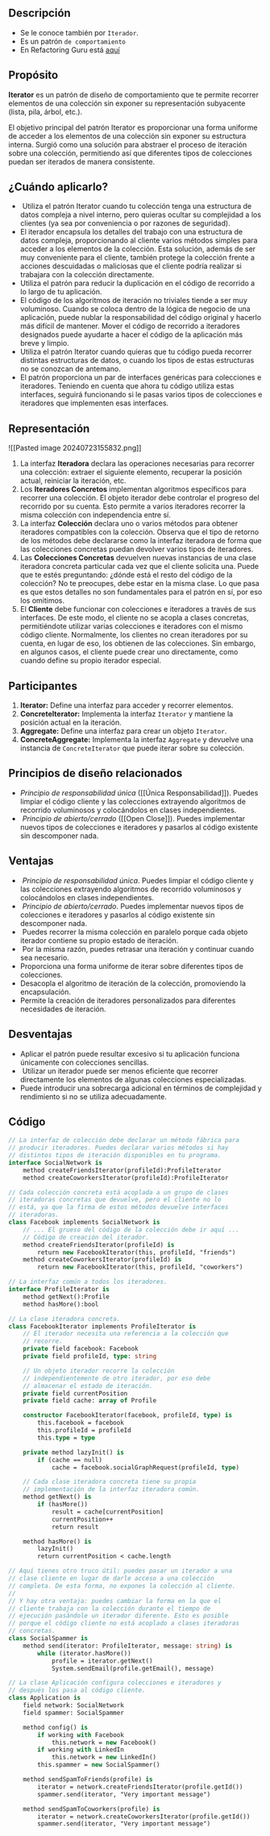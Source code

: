 ## Descripción
- Se le conoce también por `Iterador`.
- Es un patrón `de comportamiento`
- En Refactoring Guru está [aquí](./RefactoringGuru/Iterator.mhtml)

## Propósito

**Iterator** es un patrón de diseño de comportamiento que te permite recorrer elementos de una colección sin exponer su representación subyacente (lista, pila, árbol, etc.).

El objetivo principal del patrón Iterator es proporcionar una forma uniforme de acceder a los elementos de una colección sin exponer su estructura interna. Surgió como una solución para abstraer el proceso de iteración sobre una colección, permitiendo así que diferentes tipos de colecciones puedan ser iterados de manera consistente.
## ¿Cuándo aplicarlo?
-  Utiliza el patrón Iterator cuando tu colección tenga una estructura de datos compleja a nivel interno, pero quieras ocultar su complejidad a los clientes (ya sea por conveniencia o por razones de seguridad).
- El iterador encapsula los detalles del trabajo con una estructura de datos compleja, proporcionando al cliente varios métodos simples para acceder a los elementos de la colección. Esta solución, además de ser muy conveniente para el cliente, también protege la colección frente a acciones descuidadas o maliciosas que el cliente podría realizar si trabajara con la colección directamente.
- Utiliza el patrón para reducir la duplicación en el código de recorrido a lo largo de tu aplicación.
- El código de los algoritmos de iteración no triviales tiende a ser muy voluminoso. Cuando se coloca dentro de la lógica de negocio de una aplicación, puede nublar la responsabilidad del código original y hacerlo más difícil de mantener. Mover el código de recorrido a iteradores designados puede ayudarte a hacer el código de la aplicación más breve y limpio.
- Utiliza el patrón Iterator cuando quieras que tu código pueda recorrer distintas estructuras de datos, o cuando los tipos de estas estructuras no se conozcan de antemano.
- El patrón proporciona un par de interfaces genéricas para colecciones e iteradores. Teniendo en cuenta que ahora tu código utiliza estas interfaces, seguirá funcionando si le pasas varios tipos de colecciones e iteradores que implementen esas interfaces.

## Representación

![[Pasted image 20240723155832.png]]

1. La interfaz **Iteradora** declara las operaciones necesarias para recorrer una colección: extraer el siguiente elemento, recuperar la posición actual, reiniciar la iteración, etc.
2. Los **Iteradores Concretos** implementan algoritmos específicos para recorrer una colección. El objeto iterador debe controlar el progreso del recorrido por su cuenta. Esto permite a varios iteradores recorrer la misma colección con independencia entre sí.
3. La interfaz **Colección** declara uno o varios métodos para obtener iteradores compatibles con la colección. Observa que el tipo de retorno de los métodos debe declararse como la interfaz iteradora de forma que las colecciones concretas puedan devolver varios tipos de iteradores.
4. Las **Colecciones Concretas** devuelven nuevas instancias de una clase iteradora concreta particular cada vez que el cliente solicita una. Puede que te estés preguntando: ¿dónde está el resto del código de la colección? No te preocupes, debe estar en la misma clase. Lo que pasa es que estos detalles no son fundamentales para el patrón en sí, por eso los omitimos.
5. El **Cliente** debe funcionar con colecciones e iteradores a través de sus interfaces. De este modo, el cliente no se acopla a clases concretas, permitiéndote utilizar varias colecciones e iteradores con el mismo código cliente. Normalmente, los clientes no crean iteradores por su cuenta, en lugar de eso, los obtienen de las colecciones. Sin embargo, en algunos casos, el cliente puede crear uno directamente, como cuando define su propio iterador especial.
## Participantes
1. **Iterator:** Define una interfaz para acceder y recorrer elementos.
2. **ConcreteIterator:** Implementa la interfaz `Iterator` y mantiene la posición actual en la iteración.
3. **Aggregate:** Define una interfaz para crear un objeto `Iterator`.
4. **ConcreteAggregate:** Implementa la interfaz `Aggregate` y devuelve una instancia de `ConcreteIterator` que puede iterar sobre su colección.

## Principios de diseño relacionados

- _Principio de responsabilidad única_ ([[Única Responsabilidad]]). Puedes limpiar el código cliente y las colecciones extrayendo algoritmos de recorrido voluminosos y colocándolos en clases independientes.
-  _Principio de abierto/cerrado_ ([[Open Close]]). Puedes implementar nuevos tipos de colecciones e iteradores y pasarlos al código existente sin descomponer nada.

## Ventajas
-  _Principio de responsabilidad única_. Puedes limpiar el código cliente y las colecciones extrayendo algoritmos de recorrido voluminosos y colocándolos en clases independientes.
-  _Principio de abierto/cerrado_. Puedes implementar nuevos tipos de colecciones e iteradores y pasarlos al código existente sin descomponer nada.
-  Puedes recorrer la misma colección en paralelo porque cada objeto iterador contiene su propio estado de iteración.
-  Por la misma razón, puedes retrasar una iteración y continuar cuando sea necesario.
- Proporciona una forma uniforme de iterar sobre diferentes tipos de colecciones.
- Desacopla el algoritmo de iteración de la colección, promoviendo la encapsulación.
- Permite la creación de iteradores personalizados para diferentes necesidades de iteración.

## Desventajas
- Aplicar el patrón puede resultar excesivo si tu aplicación funciona únicamente con colecciones sencillas.
-  Utilizar un iterador puede ser menos eficiente que recorrer directamente los elementos de algunas colecciones especializadas.
- Puede introducir una sobrecarga adicional en términos de complejidad y rendimiento si no se utiliza adecuadamente.

## Código
``` pascal
// La interfaz de colección debe declarar un método fábrica para
// producir iteradores. Puedes declarar varios métodos si hay
// distintos tipos de iteración disponibles en tu programa.
interface SocialNetwork is
    method createFriendsIterator(profileId):ProfileIterator
    method createCoworkersIterator(profileId):ProfileIterator

// Cada colección concreta está acoplada a un grupo de clases
// iteradoras concretas que devuelve, pero el cliente no lo
// está, ya que la firma de estos métodos devuelve interfaces
// iteradoras.
class Facebook implements SocialNetwork is
    // ... El grueso del código de la colección debe ir aquí ...
    // Código de creación del iterador.
    method createFriendsIterator(profileId) is
        return new FacebookIterator(this, profileId, "friends")
    method createCoworkersIterator(profileId) is
        return new FacebookIterator(this, profileId, "coworkers")

// La interfaz común a todos los iteradores.
interface ProfileIterator is
    method getNext():Profile
    method hasMore():bool

// La clase iteradora concreta.
class FacebookIterator implements ProfileIterator is
    // El iterador necesita una referencia a la colección que
    // recorre.
    private field facebook: Facebook
    private field profileId, type: string

    // Un objeto iterador recorre la colección
    // independientemente de otro iterador, por eso debe
    // almacenar el estado de iteración.
    private field currentPosition
    private field cache: array of Profile

    constructor FacebookIterator(facebook, profileId, type) is
        this.facebook = facebook
        this.profileId = profileId
        this.type = type

    private method lazyInit() is
        if (cache == null)
            cache = facebook.socialGraphRequest(profileId, type)

    // Cada clase iteradora concreta tiene su propia
    // implementación de la interfaz iteradora común.
    method getNext() is
        if (hasMore())
            result = cache[currentPosition]
            currentPosition++
            return result

    method hasMore() is
        lazyInit()
        return currentPosition < cache.length

// Aquí tienes otro truco útil: puedes pasar un iterador a una
// clase cliente en lugar de darle acceso a una colección
// completa. De esta forma, no expones la colección al cliente.
//
// Y hay otra ventaja: puedes cambiar la forma en la que el
// cliente trabaja con la colección durante el tiempo de
// ejecución pasándole un iterador diferente. Esto es posible
// porque el código cliente no está acoplado a clases iteradoras
// concretas.
class SocialSpammer is
    method send(iterator: ProfileIterator, message: string) is
        while (iterator.hasMore())
            profile = iterator.getNext()
            System.sendEmail(profile.getEmail(), message)

// La clase Aplicación configura colecciones e iteradores y
// después los pasa al código cliente.
class Application is
    field network: SocialNetwork
    field spammer: SocialSpammer

    method config() is
        if working with Facebook
            this.network = new Facebook()
        if working with LinkedIn
            this.network = new LinkedIn()
        this.spammer = new SocialSpammer()

    method sendSpamToFriends(profile) is
        iterator = network.createFriendsIterator(profile.getId())
        spammer.send(iterator, "Very important message")

    method sendSpamToCoworkers(profile) is
        iterator = network.createCoworkersIterator(profile.getId())
        spammer.send(iterator, "Very important message")
```